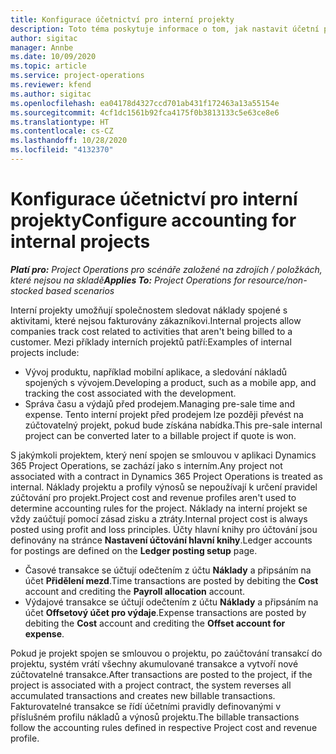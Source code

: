 ```yaml
---
title: Konfigurace účetnictví pro interní projekty
description: Toto téma poskytuje informace o tom, jak nastavit účetní postupy za interní projekty v aplikaci Project Operations.
author: sigitac
manager: Annbe
ms.date: 10/09/2020
ms.topic: article
ms.service: project-operations
ms.reviewer: kfend
ms.author: sigitac
ms.openlocfilehash: ea04178d4327ccd701ab431f172463a13a55154e
ms.sourcegitcommit: 4cf1dc1561b92fca4175f0b3813133c5e63ce8e6
ms.translationtype: HT
ms.contentlocale: cs-CZ
ms.lasthandoff: 10/28/2020
ms.locfileid: "4132370"
---
```

# <a name="configure-accounting-for-internal-projects"></a><span data-ttu-id="1ed5b-103">Konfigurace účetnictví pro interní projekty</span><span class="sxs-lookup"><span data-stu-id="1ed5b-103">Configure accounting for internal projects</span></span>

<span data-ttu-id="1ed5b-104">_**Platí pro:** Project Operations pro scénáře založené na zdrojích / položkách, které nejsou na skladě_</span><span class="sxs-lookup"><span data-stu-id="1ed5b-104">_**Applies To:** Project Operations for resource/non-stocked based scenarios_</span></span>

<span data-ttu-id="1ed5b-105">Interní projekty umožňují společnostem sledovat náklady spojené s aktivitami, které nejsou fakturovány zákazníkovi.</span><span class="sxs-lookup"><span data-stu-id="1ed5b-105">Internal projects allow companies track cost related to activities that aren't being billed to a customer.</span></span> <span data-ttu-id="1ed5b-106">Mezi příklady interních projektů patří:</span><span class="sxs-lookup"><span data-stu-id="1ed5b-106">Examples of internal projects include:</span></span>

- <span data-ttu-id="1ed5b-107">Vývoj produktu, například mobilní aplikace, a sledování nákladů spojených s vývojem.</span><span class="sxs-lookup"><span data-stu-id="1ed5b-107">Developing a product, such as a mobile app, and tracking the cost associated with the development.</span></span>
- <span data-ttu-id="1ed5b-108">Správa času a výdajů před prodejem.</span><span class="sxs-lookup"><span data-stu-id="1ed5b-108">Managing pre-sale time and expense.</span></span> <span data-ttu-id="1ed5b-109">Tento interní projekt před prodejem lze později převést na zúčtovatelný projekt, pokud bude získána nabídka.</span><span class="sxs-lookup"><span data-stu-id="1ed5b-109">This pre-sale internal project can be converted later to a billable project if quote is won.</span></span>

<span data-ttu-id="1ed5b-110">S jakýmkoli projektem, který není spojen se smlouvou v aplikaci Dynamics 365 Project Operations, se zachází jako s interním.</span><span class="sxs-lookup"><span data-stu-id="1ed5b-110">Any project not associated with a contract in Dynamics 365 Project Operations is treated as internal.</span></span> <span data-ttu-id="1ed5b-111">Náklady projektu a profily výnosů se nepoužívají k určení pravidel zúčtování pro projekt.</span><span class="sxs-lookup"><span data-stu-id="1ed5b-111">Project cost and revenue profiles aren't used to determine accounting rules for the project.</span></span> <span data-ttu-id="1ed5b-112">Náklady na interní projekt se vždy zaúčtují pomocí zásad zisku a ztráty.</span><span class="sxs-lookup"><span data-stu-id="1ed5b-112">Internal project cost is always posted using profit and loss principles.</span></span> <span data-ttu-id="1ed5b-113">Účty hlavní knihy pro účtování jsou definovány na stránce **Nastavení účtování hlavní knihy**.</span><span class="sxs-lookup"><span data-stu-id="1ed5b-113">Ledger accounts for postings are defined on the **Ledger posting setup** page.</span></span>

- <span data-ttu-id="1ed5b-114">Časové transakce se účtují odečtením z účtu **Náklady** a připsáním na účet **Přidělení mezd**.</span><span class="sxs-lookup"><span data-stu-id="1ed5b-114">Time transactions are posted by debiting the **Cost** account and crediting the **Payroll allocation** account.</span></span>
- <span data-ttu-id="1ed5b-115">Výdajové transakce se účtují odečtením z účtu **Náklady** a připsáním na účet **Offsetový účet pro výdaje**.</span><span class="sxs-lookup"><span data-stu-id="1ed5b-115">Expense transactions are posted by debiting the **Cost** account and crediting the **Offset account for expense**.</span></span>

<span data-ttu-id="1ed5b-116">Pokud je projekt spojen se smlouvou o projektu, po zaúčtování transakcí do projektu, systém vrátí všechny akumulované transakce a vytvoří nové zúčtovatelné transakce.</span><span class="sxs-lookup"><span data-stu-id="1ed5b-116">After transactions are posted to the project, if the project is associated with a project contract, the system reverses all accumulated transactions and creates new billable transactions.</span></span> <span data-ttu-id="1ed5b-117">Fakturovatelné transakce se řídí účetními pravidly definovanými v příslušném profilu nákladů a výnosů projektu.</span><span class="sxs-lookup"><span data-stu-id="1ed5b-117">The billable transactions follow the accounting rules defined in respective Project cost and revenue profile.</span></span>


